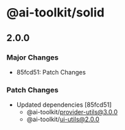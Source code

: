 # @ai-toolkit/solid

## 2.0.0

### Major Changes

- 85fcd51: Patch Changes

### Patch Changes

- Updated dependencies [85fcd51]
  - @ai-toolkit/provider-utils@3.0.0
  - @ai-toolkit/ui-utils@2.0.0
